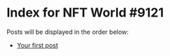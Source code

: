 # Index for NFT World #9121
Posts will be displayed in the order below:

- [Your first post](./001-first.md)

